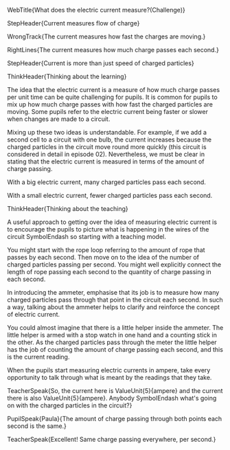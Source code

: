 WebTitle{What does the electric current measure?(Challenge)}

StepHeader{Current measures flow of charge}

WrongTrack{The current measures how fast the charges are moving.}

RightLines{The current measures how much charge passes each second.}

StepHeader{Current is more than just speed of charged particles}

ThinkHeader{Thinking about the learning}

The idea that the electric current is a measure of how much charge passes per unit time can be quite challenging for pupils. It is common for pupils to mix up how much charge passes with how fast the charged particles are moving. Some pupils refer to the electric current being faster or slower when changes are made to a circuit.

Mixing up these two ideas is understandable. For example, if we add a second cell to a circuit with one bulb, the current increases because the charged particles in the circuit move round more quickly (this circuit is considered in detail in episode 02). Nevertheless, we must be clear in stating that the electric current is measured in terms of the amount of charge passing.

With a big electric current, many charged particles pass each second.

With a small electric current, fewer charged particles pass each second.

ThinkHeader{Thinking about the teaching}

A useful approach to getting over the idea of measuring electric current is to encourage the pupils to picture what is happening in the wires of the circuit SymbolEndash  so starting with a teaching model.

You might start with the rope loop referring to the amount of rope that passes by each second. Then move on to the idea of the number of charged particles passing per second. You might well explicitly connect the length of rope passing each second to the quantity of charge passing in each second.

In introducing the ammeter, emphasise that its job is to measure how many charged particles pass through that point in the circuit each second. In such a way, talking about the ammeter helps to clarify and reinforce the concept of electric current.

You could almost imagine that there is a little helper inside the ammeter. The little helper is armed with a stop watch in one hand and a counting stick in the other. As the charged particles pass through the meter the little helper has the job of counting the amount of charge passing each second, and this is the current reading.

When the pupils start measuring electric currents in ampere, take every opportunity to talk through what is meant by the readings that they take.

TeacherSpeak{So, the current here is ValueUnit{5}{ampere} and the current there is also ValueUnit{5}{ampere}. Anybody SymbolEndash what's going on with the charged particles in the circuit?}

PupilSpeak{Paula}{The amount of charge passing through both points each second is the same.}

TeacherSpeak{Excellent! Same charge passing everywhere, per second.}

